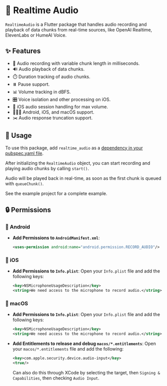 # 🎵 Realtime Audio

`RealtimeAudio` is a Flutter package that handles audio recording and playback of data chunks from real-time sources, like OpenAI Realtime, ElevenLabs or HumeAI Voice.

## ✨ Features

- 🎤 Audio recording with variable chunk length in milliseconds.
- 🔊 Audio playback of data chunks.
- ⏱️ Duration tracking of audio chunks.
- ⏸️ Pause support.
- 📊 Volume tracking in dBFS.
- 🎛️ Voice isolation and other processing on iOS.
- 📱 iOS audio session handling for max volume.
- 🤖🍏🍎 Android, iOS, and macOS support.
- ✂️ Audio response truncation support.

## 📖 Usage

To use this package, add `realtime_audio` as a [dependency in your pubspec.yaml file](https://flutter.dev/docs/development/packages-and-plugins/using-packages).

After initializing the `RealtimeAudio` object, you can start recording and playing audio chunks by calling `start()`.

Audio will be played back in real-time, as soon as the first chunk is queued with `queueChunk()`.

See the example project for a complete example.

## 🔒 Permissions

### 🤖 Android

- **Add Permissions to `AndroidManifest.xml`**:

  ```xml
  <uses-permission android:name="android.permission.RECORD_AUDIO"/>
  ```

### 🍏 iOS

- **Add Permissions to `Info.plist`**:
  Open your `Info.plist` file and add the following keys:

  ```xml
  <key>NSMicrophoneUsageDescription</key>
  <string>We need access to the microphone to record audio.</string>
  ```

### 🍎 macOS

- **Add Permissions to `Info.plist`**:
  Open your `Info.plist` file and add the following keys:

  ```xml
  <key>NSMicrophoneUsageDescription</key>
  <string>We need access to the microphone to record audio.</string>
  ```

- **Add Entitlements to release and debug `macos/*.entitlements`**:
  Open your `macos/*.entitlements` file and add the following:

  ```xml
  <key>com.apple.security.device.audio-input</key>
  <true/>
  ```

  Can also do this through XCode by selecting the target, then `Signing & Capabilities`, then checking `Audio Input`.
